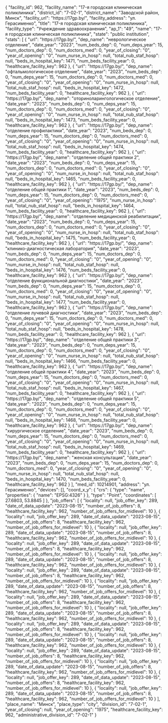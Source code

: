 {
    "facility_id": 962,
    "facility_name": "17-я городская клиническая поликлиника",
    "district_id": "7-02-1",
    "district_name": "Заводской район, Минск",
    "facility_url": "https:\/\/17gp.by\/",
    "facility_address": "ул. Герасименко",
    "title": "17-я городская клиническая поликлиника",
    "facility_type": "Учреждение здравоохранения",
    "ap_1": "49",
    "name": "17-я городская клиническая поликлиника",
    "state": "public institution",
    "stats": [
        {
            "url": "https:\/\/17gp.by\/",
            "dep_name": "неврологическое отделение",
            "date_year": "2023",
            "num_beds_dep": 0,
            "num_deps_year": 15,
            "num_doctors_dep": 0,
            "num_doctors_med": 0,
            "year_of_closing": "0",
            "year_of_opening": "0",
            "num_nurse_in_hosp": null,
            "total_nub_staf_hosp": null,
            "beds_in_hospital_key": 1471,
            "num_beds_facility_year": 0,
            "healthcare_facility_key": 962
        },
        {
            "url": "https:\/\/17gp.by\/",
            "dep_name": "офтальмологическое отделение",
            "date_year": "2023",
            "num_beds_dep": 0,
            "num_deps_year": 15,
            "num_doctors_dep": 0,
            "num_doctors_med": 0,
            "year_of_closing": "0",
            "year_of_opening": "0",
            "num_nurse_in_hosp": null,
            "total_nub_staf_hosp": null,
            "beds_in_hospital_key": 1472,
            "num_beds_facility_year": 0,
            "healthcare_facility_key": 962
        },
        {
            "url": "https:\/\/17gp.by\/",
            "dep_name": "оториноларингологическое отделение",
            "date_year": "2023",
            "num_beds_dep": 0,
            "num_deps_year": 15,
            "num_doctors_dep": 0,
            "num_doctors_med": 0,
            "year_of_closing": "0",
            "year_of_opening": "0",
            "num_nurse_in_hosp": null,
            "total_nub_staf_hosp": null,
            "beds_in_hospital_key": 1473,
            "num_beds_facility_year": 0,
            "healthcare_facility_key": 962
        },
        {
            "url": "https:\/\/17gp.by\/",
            "dep_name": "отделение профилактики",
            "date_year": "2023",
            "num_beds_dep": 0,
            "num_deps_year": 15,
            "num_doctors_dep": 0,
            "num_doctors_med": 0,
            "year_of_closing": "0",
            "year_of_opening": "0",
            "num_nurse_in_hosp": null,
            "total_nub_staf_hosp": null,
            "beds_in_hospital_key": 1474,
            "num_beds_facility_year": 0,
            "healthcare_facility_key": 962
        },
        {
            "url": "https:\/\/17gp.by\/",
            "dep_name": "отделение общей практики 2",
            "date_year": "2023",
            "num_beds_dep": 0,
            "num_deps_year": 15,
            "num_doctors_dep": 0,
            "num_doctors_med": 0,
            "year_of_closing": "0",
            "year_of_opening": "0",
            "num_nurse_in_hosp": null,
            "total_nub_staf_hosp": null,
            "beds_in_hospital_key": 1465,
            "num_beds_facility_year": 0,
            "healthcare_facility_key": 962
        },
        {
            "url": "https:\/\/17gp.by\/",
            "dep_name": "отделение общей практики 1",
            "date_year": "2023",
            "num_beds_dep": 0,
            "num_deps_year": 15,
            "num_doctors_dep": 0,
            "num_doctors_med": 0,
            "year_of_closing": "0",
            "year_of_opening": "1975",
            "num_nurse_in_hosp": null,
            "total_nub_staf_hosp": null,
            "beds_in_hospital_key": 1464,
            "num_beds_facility_year": 0,
            "healthcare_facility_key": 962
        },
        {
            "url": "https:\/\/17gp.by\/",
            "dep_name": "отделение медицинской реабилитации",
            "date_year": "2023",
            "num_beds_dep": 0,
            "num_deps_year": 15,
            "num_doctors_dep": 0,
            "num_doctors_med": 0,
            "year_of_closing": "0",
            "year_of_opening": "0",
            "num_nurse_in_hosp": null,
            "total_nub_staf_hosp": null,
            "beds_in_hospital_key": 1475,
            "num_beds_facility_year": 0,
            "healthcare_facility_key": 962
        },
        {
            "url": "https:\/\/17gp.by\/",
            "dep_name": "клинико-диагностическая лаборатория",
            "date_year": "2023",
            "num_beds_dep": 0,
            "num_deps_year": 15,
            "num_doctors_dep": 0,
            "num_doctors_med": 0,
            "year_of_closing": "0",
            "year_of_opening": "0",
            "num_nurse_in_hosp": null,
            "total_nub_staf_hosp": null,
            "beds_in_hospital_key": 1476,
            "num_beds_facility_year": 0,
            "healthcare_facility_key": 962
        },
        {
            "url": "https:\/\/17gp.by\/",
            "dep_name": "отделение функциональной диагностики",
            "date_year": "2023",
            "num_beds_dep": 0,
            "num_deps_year": 15,
            "num_doctors_dep": 0,
            "num_doctors_med": 0,
            "year_of_closing": "0",
            "year_of_opening": "0",
            "num_nurse_in_hosp": null,
            "total_nub_staf_hosp": null,
            "beds_in_hospital_key": 1477,
            "num_beds_facility_year": 0,
            "healthcare_facility_key": 962
        },
        {
            "url": "https:\/\/17gp.by\/",
            "dep_name": "отделение лучевой диагностики",
            "date_year": "2023",
            "num_beds_dep": 0,
            "num_deps_year": 15,
            "num_doctors_dep": 0,
            "num_doctors_med": 0,
            "year_of_closing": "0",
            "year_of_opening": "0",
            "num_nurse_in_hosp": null,
            "total_nub_staf_hosp": null,
            "beds_in_hospital_key": 1478,
            "num_beds_facility_year": 0,
            "healthcare_facility_key": 962
        },
        {
            "url": "https:\/\/17gp.by\/",
            "dep_name": "отделение общей практики 3",
            "date_year": "2023",
            "num_beds_dep": 0,
            "num_deps_year": 15,
            "num_doctors_dep": 0,
            "num_doctors_med": 0,
            "year_of_closing": "0",
            "year_of_opening": "0",
            "num_nurse_in_hosp": null,
            "total_nub_staf_hosp": null,
            "beds_in_hospital_key": 1466,
            "num_beds_facility_year": 0,
            "healthcare_facility_key": 962
        },
        {
            "url": "https:\/\/17gp.by\/",
            "dep_name": "отделение общей практики 4",
            "date_year": "2023",
            "num_beds_dep": 0,
            "num_deps_year": 15,
            "num_doctors_dep": 0,
            "num_doctors_med": 0,
            "year_of_closing": "0",
            "year_of_opening": "0",
            "num_nurse_in_hosp": null,
            "total_nub_staf_hosp": null,
            "beds_in_hospital_key": 1467,
            "num_beds_facility_year": 0,
            "healthcare_facility_key": 962
        },
        {
            "url": "https:\/\/17gp.by\/",
            "dep_name": "отделение общей практики 5",
            "date_year": "2023",
            "num_beds_dep": 0,
            "num_deps_year": 15,
            "num_doctors_dep": 0,
            "num_doctors_med": 0,
            "year_of_closing": "0",
            "year_of_opening": "0",
            "num_nurse_in_hosp": null,
            "total_nub_staf_hosp": null,
            "beds_in_hospital_key": 1468,
            "num_beds_facility_year": 0,
            "healthcare_facility_key": 962
        },
        {
            "url": "https:\/\/17gp.by\/",
            "dep_name": "хирургическое отделение",
            "date_year": "2023",
            "num_beds_dep": 0,
            "num_deps_year": 15,
            "num_doctors_dep": 0,
            "num_doctors_med": 0,
            "year_of_closing": "0",
            "year_of_opening": "0",
            "num_nurse_in_hosp": null,
            "total_nub_staf_hosp": null,
            "beds_in_hospital_key": 1469,
            "num_beds_facility_year": 0,
            "healthcare_facility_key": 962
        },
        {
            "url": "https:\/\/17gp.by\/",
            "dep_name": "женская консультация",
            "date_year": "2023",
            "num_beds_dep": 0,
            "num_deps_year": 15,
            "num_doctors_dep": 0,
            "num_doctors_med": 0,
            "year_of_closing": "0",
            "year_of_opening": "0",
            "num_nurse_in_hosp": null,
            "total_nub_staf_hosp": null,
            "beds_in_hospital_key": 1470,
            "num_beds_facility_year": 0,
            "healthcare_facility_key": 962
        }
    ],
    "med_id": 10214901,
    "address": "ул. Герасименко",
    "devices": [],
    "coord_x_y": {
        "crs": {
            "type": "name",
            "properties": {
                "name": "EPSG:4326"
            }
        },
        "type": "Point",
        "coordinates": [
            27.6803,
            53.8845
        ]
    },
    "job_offers": [
        {
            "locality": null,
            "job_offer_key": 289,
            "date_of_data_update": "2023-08-15",
            "number_of_job_offers": 8,
            "healthcare_facility_key": 962,
            "number_of_job_offers_for_midlevel": 10
        },
        {
            "locality": null,
            "job_offer_key": 289,
            "date_of_data_update": "2023-08-15",
            "number_of_job_offers": 8,
            "healthcare_facility_key": 962,
            "number_of_job_offers_for_midlevel": 10
        },
        {
            "locality": null,
            "job_offer_key": 289,
            "date_of_data_update": "2023-08-15",
            "number_of_job_offers": 8,
            "healthcare_facility_key": 962,
            "number_of_job_offers_for_midlevel": 10
        },
        {
            "locality": null,
            "job_offer_key": 289,
            "date_of_data_update": "2023-08-15",
            "number_of_job_offers": 8,
            "healthcare_facility_key": 962,
            "number_of_job_offers_for_midlevel": 10
        },
        {
            "locality": null,
            "job_offer_key": 289,
            "date_of_data_update": "2023-08-15",
            "number_of_job_offers": 8,
            "healthcare_facility_key": 962,
            "number_of_job_offers_for_midlevel": 10
        },
        {
            "locality": null,
            "job_offer_key": 289,
            "date_of_data_update": "2023-08-15",
            "number_of_job_offers": 8,
            "healthcare_facility_key": 962,
            "number_of_job_offers_for_midlevel": 10
        },
        {
            "locality": null,
            "job_offer_key": 289,
            "date_of_data_update": "2023-08-15",
            "number_of_job_offers": 8,
            "healthcare_facility_key": 962,
            "number_of_job_offers_for_midlevel": 10
        },
        {
            "locality": null,
            "job_offer_key": 289,
            "date_of_data_update": "2023-08-15",
            "number_of_job_offers": 8,
            "healthcare_facility_key": 962,
            "number_of_job_offers_for_midlevel": 10
        },
        {
            "locality": null,
            "job_offer_key": 289,
            "date_of_data_update": "2023-08-15",
            "number_of_job_offers": 8,
            "healthcare_facility_key": 962,
            "number_of_job_offers_for_midlevel": 10
        },
        {
            "locality": null,
            "job_offer_key": 289,
            "date_of_data_update": "2023-08-15",
            "number_of_job_offers": 8,
            "healthcare_facility_key": 962,
            "number_of_job_offers_for_midlevel": 10
        },
        {
            "locality": null,
            "job_offer_key": 289,
            "date_of_data_update": "2023-08-15",
            "number_of_job_offers": 8,
            "healthcare_facility_key": 962,
            "number_of_job_offers_for_midlevel": 10
        },
        {
            "locality": null,
            "job_offer_key": 289,
            "date_of_data_update": "2023-08-15",
            "number_of_job_offers": 8,
            "healthcare_facility_key": 962,
            "number_of_job_offers_for_midlevel": 10
        },
        {
            "locality": null,
            "job_offer_key": 289,
            "date_of_data_update": "2023-08-15",
            "number_of_job_offers": 8,
            "healthcare_facility_key": 962,
            "number_of_job_offers_for_midlevel": 10
        },
        {
            "locality": null,
            "job_offer_key": 289,
            "date_of_data_update": "2023-08-15",
            "number_of_job_offers": 8,
            "healthcare_facility_key": 962,
            "number_of_job_offers_for_midlevel": 10
        },
        {
            "locality": null,
            "job_offer_key": 289,
            "date_of_data_update": "2023-08-15",
            "number_of_job_offers": 8,
            "healthcare_facility_key": 962,
            "number_of_job_offers_for_midlevel": 10
        }
    ],
    "place_name": "Минск",
    "place_type": "city",
    "division_id": "7-02-1",
    "year_of_closing": null,
    "year_of_opening": "1975",
    "healthcare_facility_key": 962,
    "administrative_division_id": "7-02-1"
}